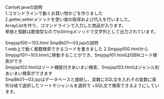 Cartset.javaの説明<br>
1.コマンドラインで動くお買い物かごを作りました<br>
2.getter,setterメソッドを使い値の取得および代入を行いました。<br>
  ArrayListを作り、コマンドラインで入力した商品が入ります。<br>
  単価と個数は数値型なのでtoStringメソッドで文字列として出力されています。<br>
<br>
Smpjsp100～103.html SmpBk01～03.jspの説明<br>
1.web上で動く書籍検索できるコードを書きました
2.Smpjsp100.htmlからSmpjsp101～103.htmlに移動することができ、Smpjsp101.htmlはISBNコード検索ができ<br>
  Smpjsp102.htmlはソート機能付きあいまい検索、Smpjsp103.htmlはジャンル別あいまい検索ができます<br>
  SmpBk01～03.jspはデータベースと接続し、変数にSQL文を入れその変数に条件分岐で選択したソートやジャンルを選択で
  +SQL文で検索できるようにしています。
